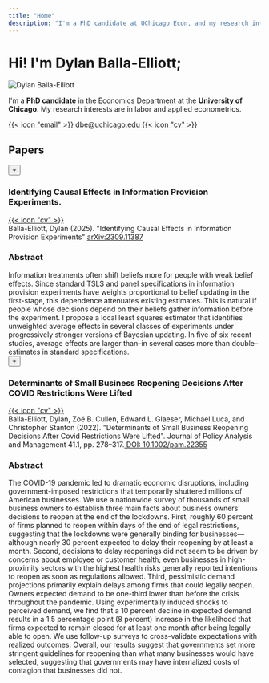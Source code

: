 ```yaml
---
title: "Home"
description: "I'm a PhD candidate at UChicago Econ, and my research interests are in labor and applied econometrics."
---
```


# Hi! I'm Dylan Balla-Elliott;

<img class="avatar" src="/picture.jpeg" alt="Dylan Balla-Elliott">

I'm a **PhD candidate** in the Economics Department at the **University of Chicago**. 
My research interests are in labor and applied econometrics.
<!--  -->
<!-- , and an NSF Graduate Research Fellow. Before coming to Chicago, I was a research associate at Harvard Business School. I graduated from Brown University with a degree in Economics & Applied Math and Public Policy. -->
<!--  -->
<!-- Social icons -->
<div class="social-icons">
    <a href="mailto:dbe@uchicago.edu" class="social-icon" title="Email" id="email-icon">
        {{< icon "email" >}}
        <span class="email-tooltip">dbe@uchicago.edu</span>
    </a>
    <a href="https://pdfs.dballaelliott.com/dbeCV.pdf" class="social-icon" title="CV">
        {{< icon "cv" >}}
    </a>
</div>

##  Papers
<!--  -->
<!--  -->
<div class="paper-item">
    <div class="paper-title">
        <button class="paper-toggle" data-paper="1">+</button>
        <h3 class="paper-title-text">Identifying Causal Effects in Information Provision Experiments.  </h3>  <a href="https://pdfs.dballaelliott.com/info_iv.pdf" class="social-icon" title="info_iv">
        {{< icon "cv" >}}
    </a> 
    </div>
    <div class="paper-content" id="paper-content-1">
    Balla-Elliott, Dylan (2025). "Identifying Causal Effects in Information Provision Experiments"  <a href="https://doi.org/10.48550/arXiv.2309.11387">  arXiv:2309.11387</a>
    <br> 
    <!--  -->
    <h3> Abstract </h3>
Information treatments often shift beliefs more for people with weak belief effects. Since
standard TSLS and panel specifications in information provision experiments have weights
proportional to belief updating in the first-stage, this dependence attenuates existing estimates. This is natural if people whose decisions depend on their beliefs gather information
before the experiment. I propose a local least squares estimator that identifies unweighted
average effects in several classes of experiments under progressively stronger versions of
Bayesian updating. In five of six recent studies, average effects are larger than–in several
cases more than double–estimates in standard specifications.
<!--  -->
    </div>
</div> 

<div class="paper-item">
    <div class="paper-title">
        <button class="paper-toggle" data-paper="2">+</button>
        <h3 class="paper-title-text">Determinants of Small Business Reopening Decisions After COVID Restrictions Were Lifted</h3> <a href="https://pdfs.dballaelliott.com/jpam_reopening.pdf" class="social-icon" title="reopening">
        {{< icon "cv" >}}
    </a>
    </div>
    <div class="paper-content" id="paper-content-2">
        <!-- paper info -->
        Balla-Elliott, Dylan, Zoë B. Cullen, Edward L. Glaeser, Michael Luca, and Christopher Stanton (2022). "Determinants of Small Business Reopening Decisions After Covid Restrictions Were Lifted". Journal of Policy Analysis and Management 41.1, pp. 278–317.<a href="https://doi.org/10.1002/pam.22355">  DOI: 10.1002/pam.22355</a>
        <!--  -->
        <h3> Abstract </h3>
        <!-- button row -->
        The COVID-19 pandemic led to dramatic economic disruptions, including government-imposed restrictions that temporarily shuttered millions of American businesses. We use a nationwide survey of thousands of small business owners to establish three main facts about business owners’ decisions to reopen at the end of the lockdowns. First, roughly 60 percent of firms planned to reopen within days of the end of legal restrictions, suggesting that the lockdowns were generally binding for businesses—although nearly 30 percent expected to delay their reopening by at least a month. Second, decisions to delay reopenings did not seem to be driven by concerns about employee or customer health; even businesses in high-proximity sectors with the highest health risks generally reported intentions to reopen as soon as regulations allowed. Third, pessimistic demand projections primarily explain delays among firms that could legally reopen. Owners expected demand to be one-third lower than before the crisis throughout the pandemic. Using experimentally induced shocks to perceived demand, we find that a 10 percent decline in expected demand results in a 1.5 percentage point (8 percent) increase in the likelihood that firms expected to remain closed for at least one month after being legally able to open. We use follow-up surveys to cross-validate expectations with realized outcomes. Overall, our results suggest that governments set more stringent guidelines for reopening than what many businesses would have selected, suggesting that governments may have internalized costs of contagion that businesses did not.      
    </div>
</div>
